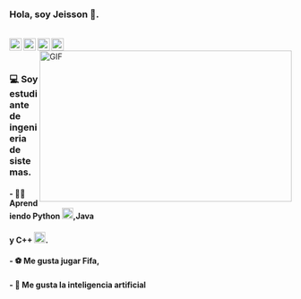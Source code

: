 ### Hola, soy Jeisson 👋. 


<br/>
<a href="https://twitter.com/YeisonPaez12?t=3z6Uk9Aud8iiLTdfqJb4iw&s=09">
  <img align="left" alt="Hemant Joshi| Twitter" width="22px" src="https://cdn.jsdelivr.net/npm/simple-icons@v3/icons/twitter.svg" />
</a>
<a href="https://telegram.me/Jeissonpa">
  <img align="left" alt="Telegram" width="22px" src="https://cdn.jsdelivr.net/npm/simple-icons@v3/icons/telegram.svg" />
</a>
<a href="https://instagram.com/jeisson_paez_04?igshid=ZDdkNTZiNTM=">
  <img align="left" alt="Instagram" width="22px" src="https://cdn.jsdelivr.net/npm/simple-icons@v3/icons/instagram.svg" />
</a>
<a href="https://wa.link/oalrj1">
  <img align="left" alt="Whatsapp" width="22px" src="https://cdn.jsdelivr.net/npm/simple-icons@v3/icons/whatsapp.svg" />
</a>



<br />

<img align="right" height="270px" width="450px" alt="GIF" src="https://static.wixstatic.com/media/97b295_343224e0b87544f6b1e301fabbe07d6e~mv2.gif" />
<br />

### 💻 Soy estudiante de ingenieria de sistemas.


#### - 👨‍🎓 Aprendiendo Python  <code><img height="20" src="https://upload.wikimedia.org/wikipedia/commons/thumb/0/0a/Python.svg/800px-Python.svg.png"></code>,Java <code> <img height="20" width="16" src="https://img2.freepng.es/20180426/kbw/kisspng-computer-icons-java-%E5%92%96%E5%95%A1%E6%B5%B7%E6%8A%A5%E5%9B%BE%E7%89%87%E7%B4%A0%E6%9D%90-5ae2595f709d26.2774016315247834554613.jpg"> </code> y C++ <code><img height="20" src="https://img2.freepng.es/20180408/pew/kisspng-the-c-programming-language-computer-icons-comput-programming-5acadc2dec0be9.0824244915232440779669.jpg"></code>.




#### - ⚽ Me gusta jugar Fifa, 

#### - 🤖 Me gusta la inteligencia artificial
